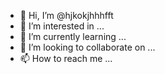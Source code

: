 - 👋 Hi, I’m @hjkokjhhhfft
- 👀 I’m interested in ...
- 🌱 I’m currently learning ...
- 💞️ I’m looking to collaborate on ...
- 📫 How to reach me ...

<!---
hjkokjhhhfft/hjkokjhhhfft is a ✨ special ✨ repository because its `README.md` (this file) appears on your GitHub profile.
You can click the Preview link to take a look at your changes.
--->
